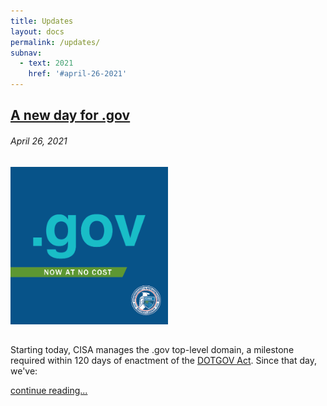 ```yaml
---
title: Updates
layout: docs
permalink: /updates/
subnav:
  - text: 2021
    href: '#april-26-2021'
---
```


## [A new day for .gov](/2021/4/26/a-new-day-for-gov/)
###### April 26, 2021

<img src="/assets/img/gov-no-cost.png" alt=".gov" style="max-width:50%;height:auto;margin:0 15px 15px 0"/>

Starting today, CISA manages the .gov top-level domain, a milestone required within 120 days of enactment of the [DOTGOV Act](https://www.congress.gov/bill/116th-congress/house-bill/133/text/enr#:~:text=dotgov). Since that day, we've:

[continue reading...](/2021/4/26/a-new-day-for-gov/)
